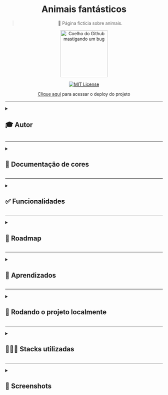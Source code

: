 <div align="center">
  
# Animais fantásticos
  
> 🦁 Página fictícia sobre animais.
  
  <img src="https://user-images.githubusercontent.com/70871620/193637502-7796eb9f-c1d7-41c6-83ef-793d15bfeb76.gif" height="150px" title="Coelho do Github mastigando um bug"/>

<br>
  
[![MIT License](https://img.shields.io/badge/License-MIT-green.svg)](https://choosealicense.com/licenses/mit/)
 
[Clique aqui](https://animais-fantasticos-sigma.vercel.app/) para acessar o deploy do projeto
  
</div>

---

<details>
<summary><h2>🎓 Autor</h2></summary>

<div align="left">
  
[Matheus Queiroz](https://github.com/matheusqueirozds) |  
:-------------------------:|
 <a href="https://github.com/matheusqueirozds"><img src="https://avatars.githubusercontent.com/u/70871620?v=4" width="100px;" alt="Foto do Matheus Queiroz no GitHub"/></a> |
  
</div>
</details>

---

<details>
<summary><h2>🎨 Documentação de cores</h2></summary>
<div>

|  Cor  | Hexadecimal |
| :---: | :---------: |
| cor 1 |   #ffbb55   |
| cor 2 |   #faf6ed   |
| cor 3 |   #ef6757   |
| cor 4 |   #222222   |

</div>  
</details>

---

<details>
<summary><h2>✅ Funcionalidades</h2></summary>

Seguem as principais features acrescentadas nesse projeto:

- [x] O site está responsivo
- [x] As informações estão organizadas por seções
- [x] O código está indentado e de fácil entendimento para futuras manutenções
- [x] Foram utilizadas tags específicas do HTML5, explorando diversas possibilidades de formatação do site
- [x] Existem contéudos dinâmicos no site, como galeria de imagens, feitos com JavaScript

</details>  
  
 --- 
 
<details>
<summary><h2>🚫 Roadmap</h2></summary>

Para concluir o projeto ainda pretendo:

- [ ] Refatorar todo o código, baseado no clean code
- [ ] Adicionar uma página de login no site
- [ ] Atualizar a UX/UI do site, levando em consideração a experiência do usuário
- [ ] Melhorar o SEO do site

</details>  
  
 --- 
 
<details>
<summary><h2>🎯 Aprendizados</h2></summary>

Esse foi meu primeiro projeto com JavaScript, no qual aprendi manipulação do DOM e lógica de programação.

</details>    
  
 ---

<details>
<summary><h2>🔄 Rodando o projeto localmente</h2></summary>  
  
Clone o projeto via HTTPS

```bash
  git clone https://github.com/matheusqueirozds/animais-fantasticos.git
```

Entre no diretório do projeto

```bash
  cd animais-fantasticos
```

Inicie o servidor pelo Go Live, disponível após a intalação da extensão Live Server ([clique aqui](https://marketplace.visualstudio.com/items?itemName=ritwickdey.LiveServer) para baixar a extensão)

![image](https://user-images.githubusercontent.com/70871620/193433021-eda88178-eec1-4580-a768-0408298cb70e.png)

</details>

---

<details>
<summary><h2>🤹🏾‍♂️ Stacks utilizadas</h2></summary>
  
- UX/UI Design
- HTML e CSS
- JavaScript
  
</details>

---

<details>
<summary><h2>🔳 Screenshots</h2></summary>

<div align="center">

Home

--- 

<img src="https://user-images.githubusercontent.com/70871620/194167437-e3abd256-41cb-485a-8f68-fb702f74b016.png" max-width="1220px" title="Galeria de fotos"/> 

</div>
</details>
